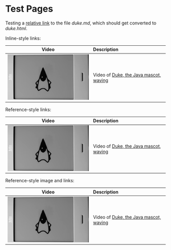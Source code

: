 # Test Pages

Testing a [relative link](duke.md) to the file *duke.md*, which should get converted to *duke.html*.

Inline-style links:

| Video | Description |
|:-----:|:------------|
| [![Duke Waving](images/duke-2019-03-22-180.png)](duke.md) | Video of [Duke, the Java mascot, waving](duke.md "Duke Waving") |

Reference-style links:

| Video | Description |
|:-----:|:------------|
| [![Duke Waving](images/duke-2019-03-22-180.png)][1] | Video of [Duke, the Java mascot, waving][2] |

Reference-style image and links:

| Video | Description |
|:-----:|:------------|
| [![Duke Waving][waving]][1] | Video of [Duke, the Java mascot, waving][2] |

[1]: duke.md
[2]: duke.md "Duke Waving"
[waving]: images/duke-2019-03-22-180.png
